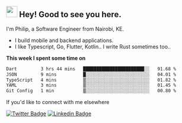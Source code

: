 <h2><img src="https://slackmojis.com/emojis/3643-cool-doge/download" width="30"/> Hey! Good to see you here.</h2>

<p>I'm Philip, a Software Engineer from Nairobi, KE. 

- I build mobile and backend applications.
- I like Typescript, Go, Flutter, Kotlin.. I write Rust sometimes too..</p>

**This week I spent some time on**
<!--START_SECTION:waka-->

```txt
Dart         3 hrs 44 mins   ███████████████████████░░   91.68 %
JSON         9 mins          █░░░░░░░░░░░░░░░░░░░░░░░░   04.01 %
TypeScript   4 mins          ▒░░░░░░░░░░░░░░░░░░░░░░░░   01.82 %
YAML         3 mins          ▒░░░░░░░░░░░░░░░░░░░░░░░░   01.45 %
Git Config   1 min           ▒░░░░░░░░░░░░░░░░░░░░░░░░   00.80 %
```

<!--END_SECTION:waka-->

If you'd like to connect with me elsewhere

[![Twitter Badge](https://img.shields.io/badge/-Twitter-1ca0f1?style=flat-square&labelColor=1ca0f1&logo=twitter&logoColor=white&link=https://twitter.com/_diogorodrigues)](https://twitter.com/kimathiphil)  [![Linkedin Badge](https://img.shields.io/badge/-LinkedIn-blue?style=flat-square&logo=Linkedin&logoColor=white&link=https://www.linkedin.com/in/philip-kimathi-2604a9114/)](https://www.linkedin.com/in/philip-kimathi-2604a9114/)
